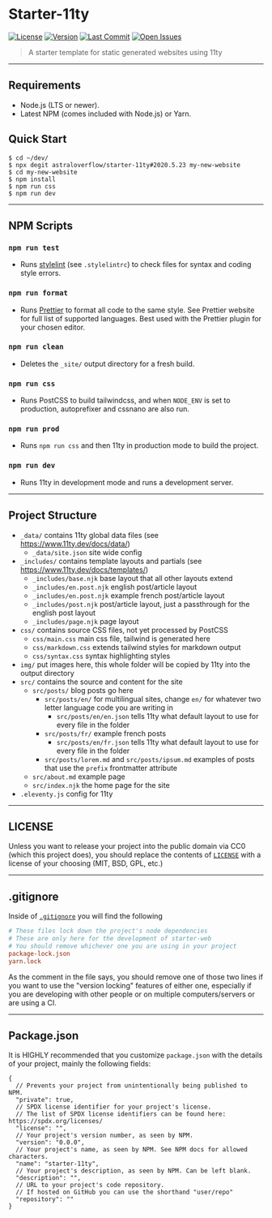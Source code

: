 # Starter-11ty

[![License][license-img]](https://github.com/astraloverflow/starter-11ty/blob/master/LICENSE)
[![Version][version-img]](https://github.com/astraloverflow/starter-11ty/releases)
[![Last Commit][last-commit-img]](https://github.com/astraloverflow/starter-11ty/commits/master)
[![Open Issues][issues-img]](https://github.com/astraloverflow/starter-11ty/issues)

> A starter template for static generated websites using 11ty

---

## Requirements

- Node.js (LTS or newer).
- Latest NPM (comes included with Node.js) or Yarn.

## Quick Start

```shell
$ cd ~/dev/
$ npx degit astraloverflow/starter-11ty#2020.5.23 my-new-website
$ cd my-new-website
$ npm install
$ npm run css
$ npm run dev
```

---

## NPM Scripts

### `npm run test`

- Runs [stylelint](https://stylelint.io) (see `.stylelintrc`) to check files for syntax and coding style errors.

### `npm run format`

- Runs [Prettier](https://prettier.io) to format all code to the same style. See Prettier website for full list of supported languages. Best used with the Prettier plugin for your chosen editor.

### `npm run clean`

- Deletes the `_site/` output directory for a fresh build.

### `npm run css`

- Runs PostCSS to build tailwindcss, and when `NODE_ENV` is set to production, autoprefixer and cssnano are also run.

### `npm run prod`

- Runs `npm run css` and then 11ty in production mode to build the project.

### `npm run dev`

- Runs 11ty in development mode and runs a development server.

---

## Project Structure

- `_data/` contains 11ty global data files (see https://www.11ty.dev/docs/data/)
  - `_data/site.json` site wide config
- `_includes/` contains template layouts and partials (see https://www.11ty.dev/docs/templates/)
  - `_includes/base.njk` base layout that all other layouts extend
  - `_includes/en.post.njk` english post/article layout
  - `_includes/en.post.njk` example french post/article layout
  - `_includes/post.njk` post/article layout, just a passthrough for the english post layout
  - `_includes/page.njk` page layout
- `css/` contains source CSS files, not yet processed by PostCSS
  - `css/main.css` main css file, tailwind is generated here
  - `css/markdown.css` extends tailwind styles for markdown output
  - `css/syntax.css` syntax highlighting styles
- `img/` put images here, this whole folder will be copied by 11ty into the output directory
- `src/` contains the source and content for the site
  - `src/posts/` blog posts go here
    - `src/posts/en/` for multilingual sites, change `en/` for whatever two letter language code you are writing in
      - `src/posts/en/en.json` tells 11ty what default layout to use for every file in the folder
    - `src/posts/fr/` example french posts
      - `src/posts/en/fr.json` tells 11ty what default layout to use for every file in the folder
    - `src/posts/lorem.md` and `src/posts/ipsum.md` examples of posts that use the `prefix` frontmatter attribute
  - `src/about.md` example page
  - `src/index.njk` the home page for the site
- `.eleventy.js` config for 11ty

---

## LICENSE

Unless you want to release your project into the public domain via CC0 (which this project does), you should replace the contents of [`LICENSE`](./LICENSE) with a license of your choosing (MIT, BSD, GPL, etc.)

---

## .gitignore

Inside of [`.gitignore`](./.gitignore) you will find the following

```ini
# These files lock down the project's node dependencies
# These are only here for the development of starter-web
# You should remove whichever one you are using in your project
package-lock.json
yarn.lock
```

As the comment in the file says, you should remove one of those two lines if you want to use the "version locking" features of either one, especially if you are developing with other people or on multiple computers/servers or are using a CI.

---

## Package.json

It is HIGHLY recommended that you customize `package.json` with the details of your project, mainly the following fields:

```jsonc
{
  // Prevents your project from unintentionally being published to NPM.
  "private": true,
  // SPDX license identifier for your project's license.
  // The list of SPDX license identifiers can be found here: https://spdx.org/licenses/
  "license": "",
  // Your project's version number, as seen by NPM.
  "version": "0.0.0",
  // Your project's name, as seen by NPM. See NPM docs for allowed characters.
  "name": "starter-11ty",
  // Your project's description, as seen by NPM. Can be left blank.
  "description": "",
  // URL to your project's code repository.
  // If hosted on GitHub you can use the shorthand "user/repo"
  "repository": ""
}
```

[license-img]: https://img.shields.io/github/license/astraloverflow/starter-11ty.svg
[version-img]: https://img.shields.io/github/release/astraloverflow/starter-11ty.svg
[last-commit-img]: https://img.shields.io/github/last-commit/astraloverflow/starter-11ty.svg
[issues-img]: https://img.shields.io/github/issues-raw/astraloverflow/starter-11ty.svg
